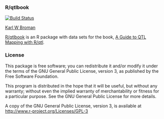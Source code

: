### R/qtlbook

[![Build Status](https://travis-ci.org/kbroman/qtlbook.svg?branch=master)](https://travis-ci.org/kbroman/qtlbook)

[Karl W Broman](http://kbroman.org)

[R/qtlbook](https://github.com/kbroman/qtlbook) is an R package with
data sets for the book, [A Guide to QTL Mapping with R/qtl](http://www.rqtl.org/book).

### License

This package is free software; you can redistribute it and/or modify it
under the terms of the GNU General Public License, version 3, as
published by the Free Software Foundation.

This program is distributed in the hope that it will be useful, but
without any warranty; without even the implied warranty of
merchantability or fitness for a particular purpose.  See the GNU
General Public License for more details.

A copy of the GNU General Public License, version 3, is available at  
<http://www.r-project.org/Licenses/GPL-3>
